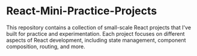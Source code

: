 # React-Mini-Practice-Projects
This repository contains a collection of small-scale React projects that I've built for practice and experimentation. Each project focuses on different aspects of React development, including state management, component composition, routing, and more.
